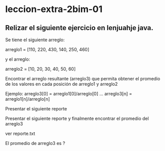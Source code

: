 # leccion-extra-2bim-01

## Relizar el siguiente ejercicio en lenjuahje java.

Se tiene el siguiente arreglo:

arreglo1 = [110, 220, 430, 140, 250, 460]

y el arreglo:

arreglo2 = [10, 20, 30, 40, 50, 60]

Encontrar el arreglo resultante (arreglo3) que permita obtener el promedio de los valores en cada posición de arreglo1 y arreglo2

Ejemplo:
arreglo3[0] = arreglo1[0]/arreglo[0]
...
arreglo3[n] = arreglo1[n]/arreglo[n]

Presentar el siguiente reporte


Presentar el siguiente reporte y finalmente encontrar el promedio del arreglo3

ver reporte.txt

El promedio de arreglo3 es ?
